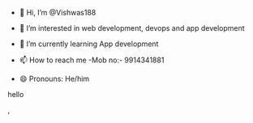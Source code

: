 - 👋 Hi, I’m @Vishwas188
- 👀 I’m interested in web development, devops and app development
- 🌱 I’m currently learning App development

- 📫 How to reach me -Mob no:- 9914341881
- 😄 Pronouns: He/him

hello
<!---
Vishwas188/Vishwas188 is a ✨ special ✨ repository because its `README.md` (this file) appears on your GitHub profile.
You can click the Preview link to take a look at your changes.
--->
,
